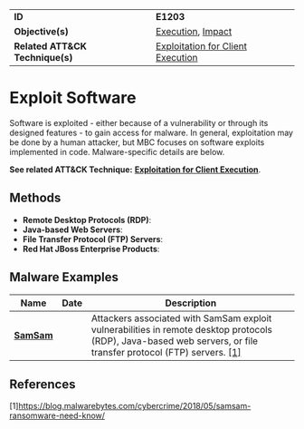 |||
|---------|------------------------|
|**ID**|**E1203**|
|**Objective(s)**|[Execution](https://github.com/MAECProject/malware-behaviors/tree/master/execution), [Impact](https://github.com/MAECProject/malware-behaviors/tree/master/impact)|
|**Related ATT&CK Technique(s)**| [Exploitation for Client Execution](https://attack.mitre.org/techniques/T1203)|

Exploit Software
================
Software is exploited - either because of a vulnerability or through its designed features - to gain access for malware. In general, exploitation may be done by a human attacker, but MBC focuses on software exploits implemented in code. Malware-specific details are below.

**See related ATT&CK Technique:** [**Exploitation for Client Execution**](https://attack.mitre.org/techniques/T1203).

Methods
-------
* **Remote Desktop Protocols (RDP)**: 
* **Java-based Web Servers**: 
* **File Transfer Protocol (FTP) Servers**:
* **Red Hat JBoss Enterprise Products**:

Malware Examples
----------------
|Name|Date|Description|
|-----------------------------|--------|-----------------------------|
|[**SamSam**](https://github.com/MAECProject/malware-behaviors/blob/master/xample-malware/samsam.md) |   | Attackers associated with SamSam exploit vulnerabilities in remote desktop protocols (RDP), Java-based web servers, or file transfer protocol (FTP) servers. [[1]](#1)|

References
----------
<a name="1">[1]</a>https://blog.malwarebytes.com/cybercrime/2018/05/samsam-ransomware-need-know/
